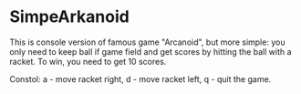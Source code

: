 # SimpeArkanoid

This is console version of famous game "Arcanoid", 
but more simple: you only need to keep ball if game field and get scores by hitting the ball with a racket.
To win, you need to get 10 scores.

Сonstol: 
a - move racket right,
d - move racket left,
q - quit the game.
